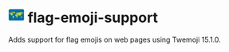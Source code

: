 # <img src="https://raw.githubusercontent.com/l-zariqi/flag-emoji-support/main/icons/icon128.png" alt="flag-icon" width="32" height="32"> flag-emoji-support

Adds support for flag emojis on web pages using Twemoji 15.1.0.
